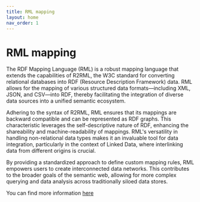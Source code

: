 ```yaml
---
title: RML mapping
layout: home
nav_order: 1
---
```


# RML mapping

The RDF Mapping Language (RML) is a robust mapping language that extends the capabilities of R2RML, the W3C standard for converting relational databases into RDF (Resource Description Framework) data. RML allows for the mapping of various structured data formats—including XML, JSON, and CSV—into RDF, thereby facilitating the integration of diverse data sources into a unified semantic ecosystem.

Adhering to the syntax of R2RML, RML ensures that its mappings are backward compatible and can be represented as RDF graphs. This characteristic leverages the self-descriptive nature of RDF, enhancing the shareability and machine-readability of mappings. RML's versatility in handling non-relational data types makes it an invaluable tool for data integration, particularly in the context of Linked Data, where interlinking data from different origins is crucial.

By providing a standardized approach to define custom mapping rules, RML empowers users to create interconnected data networks. This contributes to the broader goals of the semantic web, allowing for more complex querying and data analysis across traditionally siloed data stores.

You can find more information [here](https://rml.io/specs/rml/)